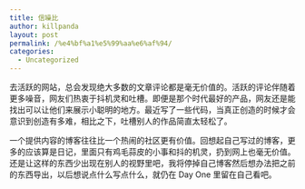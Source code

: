 ```yaml
---
title: 信噪比
author: killpanda
layout: post
permalink: /%e4%bf%a1%e5%99%aa%e6%af%94/
categories:
  - Uncategorized
---
```

去活跃的网站，总会发现绝大多数的文章评论都是毫无价值的。活跃的评论伴随着更多噪音，网友们热衷于抖机灵和吐槽。即便是那个时代最好的产品，网友还是能找出可以让他们来展示小聪明的地方。最近写了一些代码，当真正创造的时候才会意识到创造有多难，相比之下，吐槽别人的作品简直太轻松了。

一个提供内容的博客往往比一个热闹的社区更有价值。回想起自己写过的博客，更多的应该算是日记，里面只有鸡毛蒜皮的小事和抖的机灵，扔到网上也毫无价值。还是让这样的东西少出现在别人的视野里吧，我将停掉自己博客然后想办法把之前的东西导出，以后想说点什么写点什么，就仍在 Day One 里留在自己看吧。